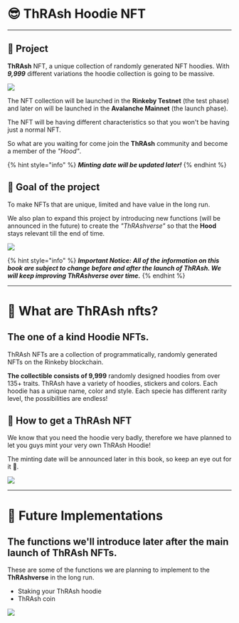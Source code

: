 # 😎 ThRAsh Hoodie NFT
---
## :coat: Project

**ThRAsh** NFT, a unique collection of randomly generated NFT hoodies. With _**9,999**_ different variations the hoodie collection is going to be massive.&#x20;

![](.gitbook/assets/logo\_size.jpg)

The NFT collection will be launched in the **Rinkeby Testnet** (the test phase) and later on will be launched in the **Avalanche Mainnet** (the launch phase).

The NFT will be having different characteristics so that you won't be having just a normal NFT.

So what are you waiting for come join the **ThRAsh** community and become a member of the _"Hood"_.

{% hint style="info" %}
_**Minting date will be updated later!**_
{% endhint %}

## :dart: Goal of the project

To make NFTs that are unique, limited and have value in the long run.

We also plan to expand this project by introducing new functions (will be announced in the future) to create the _"ThRAshverse"_ so that the **Hood** stays relevant till the end of time.


![](https://c.tenor.com/xfsFj7A6lJMAAAAd/galaxy.gif)

{% hint style="info" %}
_**Important Notice: All of the information on this book are subject to change before and after the launch of ThRAsh. We will keep improving ThRAshverse over time.**_
{% endhint %}


---
# 🤔 What are ThRAsh nfts?

The one of a kind Hoodie NFTs.
---

ThRAsh NFTs are a collection of programmatically, randomly generated NFTs on the Rinkeby blockchain.&#x20;

**The collectible consists of 9,999** randomly designed hoodies from over 135+ traits. ThRAsh have a variety of hoodies, stickers and colors. Each hoodie has a unique name, color and style. Each specie has different rarity level, the possibilities are endless!

## :shrug: How to get a ThRAsh NFT


We know that you need the hoodie very badly, therefore we have planned to let you guys mint your very own ThRAsh Hoodie!&#x20;

The minting date will be announced later in this book, so keep an eye out for it :eyes:.

![](https://c.tenor.com/-vc61lxe9HYAAAAC/hide-and-seek-good-night.gif)


---
# 🚧 Future Implementations

The functions we'll introduce later after the main launch of ThRAsh NFTs.
---

These are some of the functions we are planning to implement to the **ThRAshverse** in the long run.

* Staking your ThRAsh hoodie&#x20;
* ThRAsh coin



![](../.gitbook/assets/RR.png)
